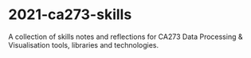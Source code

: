 # 2021-ca273-skills

A collection of skills notes and reflections for CA273 Data Processing & Visualisation tools, libraries and technologies.